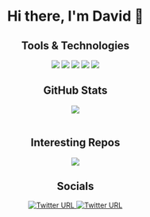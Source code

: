 <div align="center">
<h1 align="center">Hi there, I'm David 👋</h1>
</div>

<div align="center">
<h2 align="center">Tools & Technologies</h2>
<img src="https://img.shields.io/twitter/url?color=white&label=Python&logo=Python&logoColor=white&style=for-the-badge&url=https%3A%2F%2Fwww.linkedin.com%2Fin%2Fdavid-lopez-adell-762273199%2F">
<img src="https://img.shields.io/twitter/url?color=white&label=Java&logo=Java&logoColor=white&style=for-the-badge&url=https%3A%2F%2Fwww.linkedin.com%2Fin%2Fdavid-lopez-adell-762273199%2F">
<img src="https://img.shields.io/twitter/url?color=white&label=C&logo=C&logoColor=white&style=for-the-badge&url=https%3A%2F%2Fwww.linkedin.com%2Fin%2Fdavid-lopez-adell-762273199%2F">
<img src="https://img.shields.io/twitter/url?color=white&label=IntelliJ IDEA&logo=IntelliJIDEA&logoColor=white&style=for-the-badge&url=https%3A%2F%2Fwww.linkedin.com%2Fin%2Fdavid-lopez-adell-762273199%2F">
<img src="https://img.shields.io/twitter/url?color=white&label=PyCharm&logo=Pycharm&logoColor=white&style=for-the-badge&url=https%3A%2F%2Fwww.linkedin.com%2Fin%2Fdavid-lopez-adell-762273199%2F">
</div>


<div align="center">
<h2 align="center">GitHub Stats</h2> 
<!--<img align="center" src="https://github-readme-stats.vercel.app/api?username=daload&theme=dark" /> -->
<img display='block' align="center" src="https://github-readme-stats.vercel.app/api/top-langs/?username=daload&layout=compact&theme=dark" /><br><br>

<div align="center">
<h2 align="center">Interesting Repos</h2> 
<a href="https://github.com/daload/Word-and-phoneme-recognition">
<img display='block' align="center" src="https://github-readme-stats.vercel.app/api/pin/?username=daload&repo=Word-and-phoneme-recognition&theme=dark"/>
</a>

</div>

<div align="center">
<h2 align="center">Socials</h2>
<a href="https://www.linkedin.com/in/david-lopez-adell-762273199/">
<img alt="Twitter URL" src="https://img.shields.io/twitter/url?color=white&label=LinkedIn&logo=linkedin&style=for-the-badge&url=https%3A%2F%2Fwww.linkedin.com%2Fin%2Fdavid-lopez-adell-762273199%2F">
</a>

<a href="https://twitter.com/dload_27">
<img alt="Twitter URL" src="https://img.shields.io/twitter/url?color=white&label=twitter&logo=Twitter&logoColor=white&style=for-the-badge&url=https%3A%2F%2Fwww.linkedin.com%2Fin%2Fdavid-lopez-adell-762273199%2F">
</a>
</div>
<!--
**daload/daload** is a ✨ _special_ ✨ repository because its `README.md` (this file) appears on your GitHub profile.

Here are some ideas to get you started:

- 🔭 I’m currently working on ...
- 🌱 I’m currently learning ...
- 👯 I’m looking to collaborate on ...
- 🤔 I’m looking for help with ...
- 💬 Ask me about ...
- 📫 How to reach me: ...
- 😄 Pronouns: ...
- ⚡ Fun fact: ...
-->

